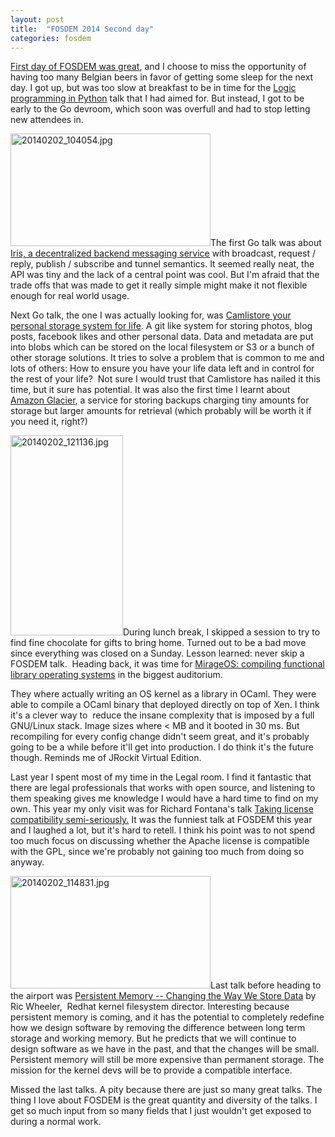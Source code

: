 ```yaml
---
layout: post
title:  "FOSDEM 2014 Second day"
categories: fosdem
---
```


<p dir="ltr"><a href="/2014/02/fosdem-2014-first-day/">First day of FOSDEM was great</a>, and I choose to miss the opportunity of having too many Belgian beers in favor of getting some sleep for the next day. I got up, but was too slow at breakfast to be in time for the <a href="https://fosdem.org/2014/schedule/event/logic_programming_in_python/">Logic programming in Python</a> talk that I had aimed for. But instead, I got to be early to the Go devroom, which soon was overfull and had to stop letting new attendees in.</p>
<a title="20140202_104054.jpg by max_thoursie, on Flickr" href="http://www.flickr.com/photos/max_thoursie/12265762644/"><img class="alignright" alt="20140202_104054.jpg" src="http://farm6.staticflickr.com/5514/12265762644_308b763c3c_n.jpg" width="320" height="180" /></a>The first Go talk was about <a href="https://fosdem.org/2014/schedule/event/iris_decentralized_messaging/">Iris, a decentralized backend messaging service</a> with broadcast, request / reply, publish / subscribe and tunnel semantics. It seemed really neat, the API was tiny and the lack of a central point was cool. But I'm afraid that the trade offs that was made to get it really simple might make it not flexible enough for real world usage.

Next Go talk, the one I was actually looking for, was <a href="https://fosdem.org/2014/schedule/event/camlistore/">Camlistore your personal storage system for life</a>. A git like system for storing photos, blog posts, facebook likes and other personal data. Data and metadata are put into blobs which can be stored on the local filesystem or S3 or a bunch of other storage solutions. It tries to solve a problem that is common to me and lots of others: How to ensure you have your life data left and in control for the rest of your life?  Not sure I would trust that Camlistore has nailed it this time, but it sure has potential. It was also the first time I learnt about <a href="http://aws.amazon.com/glacier/">Amazon Glacier</a>, a service for storing backups charging tiny amounts for storage but larger amounts for retrieval (which probably will be worth it if you need it, right?)

<a title="20140202_121136.jpg by max_thoursie, on Flickr" href="http://www.flickr.com/photos/max_thoursie/12267842906/"><img class="alignleft" alt="20140202_121136.jpg" src="http://farm3.staticflickr.com/2836/12267842906_195fbfb6e2_n.jpg" width="180" height="320" /></a>During lunch break, I skipped a session to try to find fine chocolate for gifts to bring home. Turned out to be a bad move since everything was closed on a Sunday. Lesson learned: never skip a FOSDEM talk.  Heading back, it was time for <a href="https://fosdem.org/2014/schedule/event/mirageos/">MirageOS: compiling functional library operating systems</a> in the biggest auditorium.

They where actually writing an OS kernel as a library in OCaml. They were able to compile a OCaml binary that deployed directly on top of Xen. I think it's a clever way to  reduce the insane complexity that is imposed by a full GNU/Linux stack. Image sizes where &lt; MB and it booted in 30 ms. But recompiling for every config change didn't seem great, and it's probably going to be a while before it'll get into production. I do think it's the future though. Reminds me of JRockit Virtual Edition.

Last year I spent most of my time in the Legal room. I find it fantastic that there are legal professionals that works with open source, and listening to them speaking gives me knowledge I would have a hard time to find on my own. This year my only visit was for Richard Fontana's talk <a href="https://fosdem.org/2014/schedule/event/licensecompat/">Taking license compatibility semi-seriously.</a> It was the funniest talk at FOSDEM this year and I laughed a lot, but it's hard to retell. I think his point was to not spend too much focus on discussing whether the Apache license is compatible with the GPL, since we're probably not gaining too much from doing so anyway.

<a title="20140202_114831.jpg by max_thoursie, on Flickr" href="http://www.flickr.com/photos/max_thoursie/12266562894/"><img class="alignright" alt="20140202_114831.jpg" src="http://farm8.staticflickr.com/7437/12266562894_f010f9b3bd_n.jpg" width="320" height="180" /></a>Last talk before heading to the airport was <a href="https://fosdem.org/2014/schedule/event/persistent_memory/">Persistent Memory -- Changing the Way We Store Data</a> by Ric Wheeler,  Redhat kernel filesystem director. Interesting because persistent memory is coming, and it has the potential to completely redefine how we design software by removing the difference between long term storage and working memory. But he predicts that we will continue to design software as we have in the past, and that the changes will be small. Persistent memory will still be more expensive than permanent storage. The mission for the kernel devs will be to provide a compatible interface.

Missed the last talks. A pity because there are just so many great talks. The thing I love about FOSDEM is the great quantity and diversity of the talks. I get so much input from so many fields that I just wouldn't get exposed to during a normal work.
